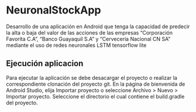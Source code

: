 # NeuronalStockApp
Desarrollo de una aplicación en Android que tenga la capacidad de predecir la alta o baja del valor de las acciones de las empresas “Corporación Favorita C.A”, “Banco Guayaquil S.A” y “Cervecería Nacional CN SA” mediante el uso de redes neuronales LSTM tensorflow lite
## Ejecución aplicacion
Para ejecutar la aplicación se debe desacargar el proyecto o realizar la correspondiente clonación del proyecto git. En la página de bienvenida de Android Studio, elija Importar proyecto o seleccione Archivo > Nuevo > Importar proyecto. Seleccione el directorio el cual contiene el  build.gradle del proyecto.

